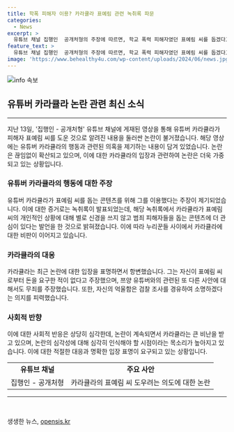 ```yaml
---
title: 학폭 피해자 이용? 카라큘라 표예림 관련 녹취록 파문
categories:
  - News
excerpt: >
  유튜브 채널 집행인  공개처형의 주장에 따르면, 학교 폭력 피해자였던 표예림 씨를 돕겠다고 하며 활동했던 유튜버 카라큘라에 대한 논란이 제기되고 있다. 카라큘라는 표씨를 죽음으로 내몰았다는 주장이 있으며, 녹취록에 따르면 카라큘라는 표씨를 콘텐츠로 이용하고 버린 것으로 지적되고 있다. 누리꾼들은 이에 분노하며, 카라큘라는 최근 다른 유명 유튜버 쯔양을 협박한 사실도 지목되었으며, 자신의 억울함에 대해 검찰 조사에서 소명하겠다고 밝혔다.
feature_text: >
  유튜브 채널 집행인  공개처형의 주장에 따르면, 학교 폭력 피해자였던 표예림 씨를 돕겠다고 하며 활동했던 유튜버 카라큘라에 대한 논란이 제기되고 있다. 카라큘라는 표씨를 죽음으로 내몰았다는 주장이 있으며, 녹취록에 따르면 카라큘라는 표씨를 콘텐츠로 이용하고 버린 것으로 지적되고 있다. 누리꾼들은 이에 분노하며, 카라큘라는 최근 다른 유명 유튜버 쯔양을 협박한 사실도 지목되었으며, 자신의 억울함에 대해 검찰 조사에서 소명하겠다고 밝혔다.
image: 'https://www.behealthy4u.com/wp-content/uploads/2024/06/news.jpg'
---
```


<p><img src="https://www.behealthy4u.com/wp-content/uploads/2024/06/news.jpg" alt="info 속보" /></p>

<h2 data-ke-size="size26">유튜버 카라큘라 논란 관련 최신 소식</h2>

<hr>

<p data-ke-size="size16">지난 13일, '집행인 - 공개처형' 유튜브 채널에 게재된 영상을 통해 유튜버 카라큘라가 피해자 표예림 씨를 도운 것으로 알려진 내용을 둘러싼 논란이 불거졌습니다. 해당 영상에는 유튜버 카라큘라의 행동과 관련된 의혹을 제기하는 내용이 담겨 있었습니다. 논란은 끊임없이 확산되고 있으며, 이에 대한 카라큘라의 입장과 관련하여 논란은 더욱 가중되고 있는 상황입니다.</p>

<h3>유튜버 카라큘라의 행동에 대한 주장</h3>

<p data-ke-size="size16">유튜버 카라큘라가 표예림 씨를 돕는 콘텐츠를 위해 그를 이용했다는 주장이 제기되었습니다. 이에 대한 증거로는 녹취록이 발표되었는데, 해당 녹취록에서 카라큘라가 표예림 씨의 개인적인 상황에 대해 별로 신경을 쓰지 않고 범죄 피해자들을 돕는 콘텐츠에 더 관심이 있다는 발언을 한 것으로 밝혀졌습니다. 이에 따라 누리꾼들 사이에서 카라큘라에 대한 비판이 이어지고 있습니다.</p>

<h3>카라큘라의 대응</h3>

<p data-ke-size="size16">카라큘라는 최근 논란에 대한 입장을 표명하면서 항변했습니다. 그는 자신이 표예림 씨로부터 돈을 요구한 적이 없다고 주장했으며, 쯔양 유튜버와의 관련된 또 다른 사안에 대해서도 무죄를 주장했습니다. 또한, 자신의 억울함은 검찰 조사를 경유하여 소명하겠다는 의지를 피력했습니다.</p>

<h3>사회적 반향</h3>

<p data-ke-size="size16">이에 대한 사회적 반응은 상당히 심각한데, 논란이 계속되면서 카라큘라는 큰 비난을 받고 있으며, 논란의 심각성에 대해 심각히 인식해야 할 시점이라는 목소리가 높아지고 있습니다. 이에 대한 적절한 대응과 명확한 입장 표명이 요구되고 있는 상황입니다.</p>

<table>
    <tr>
        <td style="text-align: center; height: 17px;"><b>유튜브 채널</b></td>
        <td style="text-align: center; height: 17px;"><b>주요 사안</b></td>
    </tr>
    <tr>
        <td style="text-align: center; height: 17px;">집행인 - 공개처형</td>
        <td style="text-align: center; height: 17px;">카라큘라의 표예림 씨 도우려는 의도에 대한 논란</td>
    </tr>
</table>

<hr>

<p data-ke-size="size16">&nbsp;</p>
생생한 뉴스, <a href="https://opensis.kr" rel="dofollow">opensis.kr</a>


